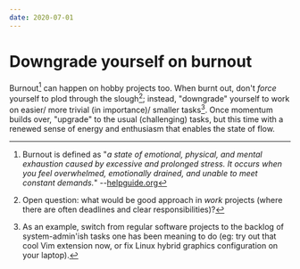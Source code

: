 ```yaml
---
date: 2020-07-01
---
```


# Downgrade yourself on burnout

Burnout[^def] can happen on hobby projects too. When burnt out, don't *force* yourself to plod through the slough[^work]; instead, "downgrade" yourself to work on easier/ more trivial (in importance)/ smaller tasks[^eg]. Once momentum builds over, "upgrade" to the usual (challenging) tasks, but this time with a renewed sense of energy and enthusiasm that enables the state of flow. 

[^def]: Burnout is defined as "*a state of emotional, physical, and mental exhaustion caused by excessive and prolonged stress. It occurs when you feel overwhelmed, emotionally drained, and unable to meet constant demands.*" --[helpguide.org](https://www.helpguide.org/articles/stress/burnout-prevention-and-recovery.htm#:~:text=Burnout%20is%20a%20state%20of,unable%20to%20meet%20constant%20demands.)

[^work]: Open question: what would be good approach in *work* projects (where there are often deadlines and clear responsibilities)?

[^eg]: As an example, switch from regular software projects to the backlog of system-admin'ish tasks one has been meaning to do (eg: try out that cool Vim extension now, or fix Linux hybrid graphics configuration on your laptop).
